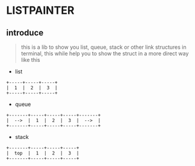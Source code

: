 # LISTPAINTER

## introduce

> this is a lib to show you list, queue, stack or other link structures
> in terminal, this while help you to show the struct in a more direct
> way like this

- list
```
+-----+-----+-----+
|  1  |  2  |  3  |
+-----+-----+-----+
```

- queue
```
+-------+-----+-----+-----+-------+
|  -->  |  1  |  2  |  3  |  -->  |
+-------+-----+-----+-----+-------+
```
- stack
```
+-------+-----+-----+-----+
|  top  |  1  |  2  |  3  |
+-------+-----+-----+-----+
```
